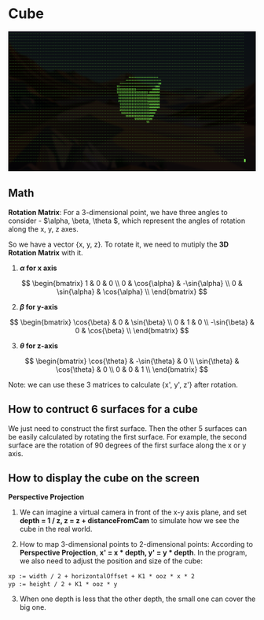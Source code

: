 # Cube

![Cube](cube.png)

## Math
**Rotation Matrix**:
For a 3-dimensional point, we have three angles to consider - $\alpha, \beta, \theta $, which represent the angles of rotation along the x, y, z axes.

So we have a vector {x, y, z}. To rotate it, we need to mutiply the **3D Rotation Matrix** with it.

1. **$\alpha$ for x axis**

$$
\begin{bmatrix}
1 & 0 & 0 \\
0 & \cos{\alpha} & -\sin{\alpha} \\
0 & \sin{\alpha} & \cos{\alpha} \\
\end{bmatrix}
$$

2. **$\beta$ for y-axis**

$$
\begin{bmatrix}
\cos{\beta} & 0 & \sin{\beta} \\
0 & 1 & 0 \\
-\sin{\beta} & 0 & \cos{\beta} \\
\end{bmatrix}
$$

3. **$\theta$ for z-axis**

$$
\begin{bmatrix}
\cos{\theta} & -\sin{\theta} & 0 \\
\sin{\theta} & \cos{\theta} & 0 \\
0 & 0 & 1 \\
\end{bmatrix}
$$

Note: we can use these 3 matrices to calculate {x', y', z'} after rotation.

## How to contruct 6 surfaces for a cube
We just need to construct the first surface. Then the other 5 surfaces can be easily calculated by rotating the first surface. For example, the second surface are the rotation of 90 degrees of the first surface along the x or y axis.

## How to display the cube on the screen
**Perspective Projection**

1. We can imagine a virtual camera in front of the x-y axis plane, and set **depth = 1 / z, z = z + distanceFromCam** to simulate how we see the cube in the real world.

2. How to map 3-dimensional points to 2-dimensional points:
According to **Perspective Projection**, **x' = x * depth, y' = y * depth**. In the program, we also need to adjust the position and size of the cube:
```
xp := width / 2 + horizontalOffset + K1 * ooz * x * 2
yp := height / 2 + K1 * ooz * y
```
3. When one depth is less that the other depth, the small one can cover the big one.

